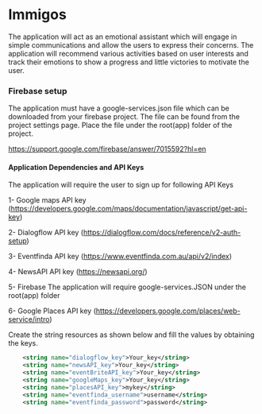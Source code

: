 # Immigos
The application will act as an emotional assistant which will engage in simple communications and allow the users to express their concerns. The application will recommend various activities based on user interests and track their emotions to show a progress and little victories to motivate the user.

### Firebase setup

The application must have a google-services.json file which can be downloaded from your firebase project. The file can be found from the project settings page. Place the file under the root(app) folder of the project.

https://support.google.com/firebase/answer/7015592?hl=en

#### Application Dependencies and API Keys

The application will require the user to sign up for following API Keys

1- Google maps API key (https://developers.google.com/maps/documentation/javascript/get-api-key)

2- Dialogflow API key (https://dialogflow.com/docs/reference/v2-auth-setup)

3- Eventfinda API key (https://www.eventfinda.com.au/api/v2/index)

4- NewsAPI API key (https://newsapi.org/)

5- Firebase The application will require google-services.JSON under the root(app) folder

6- Google Places API key (https://developers.google.com/places/web-service/intro)

Create the string resources as shown below and fill the values by obtaining the keys.

```xml
    <string name="dialogflow_key">Your_key</string>
    <string name="newsAPI_key">Your_key</string>
    <string name="eventBriteAPI_key">Your_key</string>
    <string name="googleMaps_key">Your_key</string>
    <string name="placesAPI_key">mykey</string>
    <string name="eventfinda_username">username</string>
    <string name="eventfinda_password">password</string>
```
